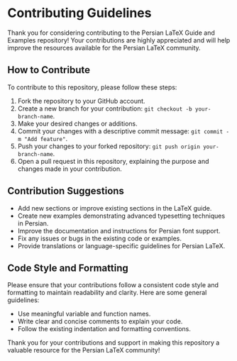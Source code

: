 # Contributing Guidelines

Thank you for considering contributing to the Persian LaTeX Guide and Examples repository! Your contributions are highly appreciated and will help improve the resources available for the Persian LaTeX community.

## How to Contribute

To contribute to this repository, please follow these steps:

1. Fork the repository to your GitHub account.
2. Create a new branch for your contribution: `git checkout -b your-branch-name`.
3. Make your desired changes or additions.
4. Commit your changes with a descriptive commit message: `git commit -m "Add feature"`.
5. Push your changes to your forked repository: `git push origin your-branch-name`.
6. Open a pull request in this repository, explaining the purpose and changes made in your contribution.

## Contribution Suggestions

- Add new sections or improve existing sections in the LaTeX guide.
- Create new examples demonstrating advanced typesetting techniques in Persian.
- Improve the documentation and instructions for Persian font support.
- Fix any issues or bugs in the existing code or examples.
- Provide translations or language-specific guidelines for Persian LaTeX.

## Code Style and Formatting

Please ensure that your contributions follow a consistent code style and formatting to maintain readability and clarity. Here are some general guidelines:

- Use meaningful variable and function names.
- Write clear and concise comments to explain your code.
- Follow the existing indentation and formatting conventions.

Thank you for your contributions and support in making this repository a valuable resource for the Persian LaTeX community!

